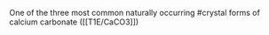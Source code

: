 One of the three most common naturally occurring #crystal forms of calcium carbonate ([[T1E/CaCO3]])